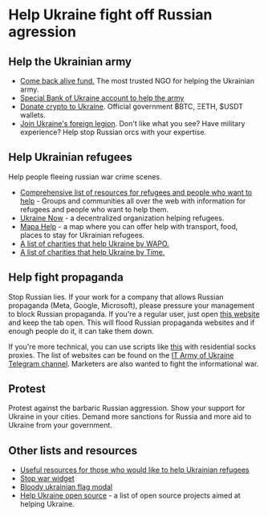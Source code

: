 # Help Ukraine fight off Russian agression
## Help the Ukrainian army
<ul>
  <li><a href="https://savelife.in.ua/en/donate/">Come back alive fund.</a> The most trusted NGO for helping the Ukrainian army.</li>
  <li><a href="https://bank.gov.ua/en/news/all/natsionalniy-bank-vidkriv-spetsrahunok-dlya-zboru-koshtiv-na-potrebi-armiyi">Special Bank of Ukraine account to help the army</a></li>
  <li><a href="https://twitter.com/Ukraine/status/1497594592438497282">Donate crypto to Ukraine</a>. Official government ฿BTC, ΞETH, $USDT wallets.</li>
  <li><a href="https://www.ukrinform.net/rubric-ato/3415272-how-to-join-international-legion-to-defend-ukraine-algorithm.html">Join Ukraine's foreign legion</a>. Don't like what you see? Have military experience? Help stop Russian orcs with your expertise. </li>
</ul>

## Help Ukrainian refugees
Help people fleeing russian war crime scenes.
<ul class="icon-list">
<li><a href="https://docs.google.com/document/d/1OlZIz-72A2xI2uUOFE07L5ObQGP4JDcXZ2vdIs2P9BQ/edit#">Comprehensive list of resources for refugees and people who want to help</a> - Groups and communities all over the web with information for refugees and people who want to help them.</li>
<li><a href="https://www.ukrainenow.org/#googtrans(uk|en)">Ukraine Now</a> - a decentralized organization helping refugees.</li>
<li><a href="https://mapahelp.me/">Mapa Help</a> - a map where you can offer help with transport, food, places to stay for Ukrainian refugees.</li>
<li><a href="https://www.washingtonpost.com/world/2022/02/27/how-to-help-ukraine/">A list of charities that help Ukraine by WAPO.</a></li>
<li><a href="https://time.com/6151353/how-to-help-ukraine-people/">A list of charities that help Ukraine by Time.</a></li>
</ul>

## Help fight propaganda
Stop Russian lies. If your work for a company that allows Russian propaganda (Meta, Google, Microsoft), please pressure your management to block Russian propaganda. If you're a regular user, just open <a href="https://www.stop-russian-propaganda.com/">this website</a> and keep the tab open. This will flood Russian propaganda websites and if enough people do it, it can take them down.

If you're more technical, you can use scripts like <a href="https://github.com/MHProDev/MHDDoS">this</a> with residential socks proxies. The list of websites can be found on the <a href="https://t.me/itarmyofukraine2022">IT Army of Ukraine Telegram channel</a>. Marketers are also wanted to fight the informational war.


## Protest
Protest against the barbaric Russian aggression. Show your support for Ukraine in your cities. Demand more sanctions for Russia and more aid to Ukraine from your government.


## Other lists and resources
- <a href="https://github.com/EU-UA-Help/ua-help">Useful resources for those who would like to help Ukrainian refugees</a>
- <a href="https://github.com/ukraine-not-war/stop-war">Stop war widget</a>
- <a href="https://github.com/hejny/Ukraine">Bloody ukrainian flag modal</a>
- <a href="https://github.com/petrussola/help-ukraine-open-source">Help Ukraine open source</a> - a list of open source projects aimed at helping Ukraine.
